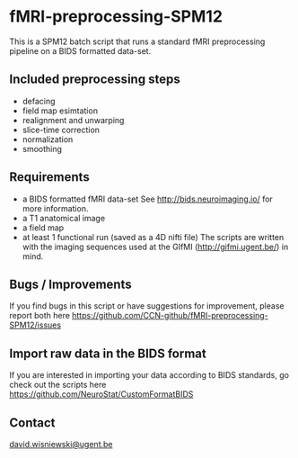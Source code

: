 # fMRI-preprocessing-SPM12
This is a SPM12 batch script that runs a standard fMRI preprocessing pipeline on a BIDS formatted data-set.

## Included preprocessing steps 
- defacing
- field map esimtation
- realignment and unwarping
- slice-time correction
- normalization
- smoothing

## Requirements
- a BIDS formatted fMRI data-set See http://bids.neuroimaging.io/ for more information.
- a T1 anatomical image
- a field map
- at least 1 functional run (saved as a 4D nifti file)
The scripts are written with the imaging sequences used at the GIfMI (http://gifmi.ugent.be/) in mind. 

## Bugs / Improvements
If you find bugs in this script or have suggestions for improvement, please report both here https://github.com/CCN-github/fMRI-preprocessing-SPM12/issues

## Import raw data in the BIDS format
If you are interested in importing your data according to BIDS standards, go check out the scripts here https://github.com/NeuroStat/CustomFormatBIDS

## Contact
david.wisniewski@ugent.be

